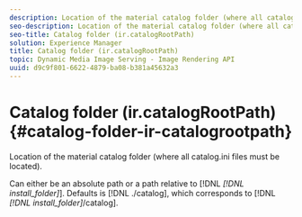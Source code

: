 ```yaml
---
description: Location of the material catalog folder (where all catalog.ini files must be located).
seo-description: Location of the material catalog folder (where all catalog.ini files must be located).
seo-title: Catalog folder (ir.catalogRootPath)
solution: Experience Manager
title: Catalog folder (ir.catalogRootPath)
topic: Dynamic Media Image Serving - Image Rendering API
uuid: d9c9f801-6622-4879-ba08-b381a45632a3
---
```


# Catalog folder (ir.catalogRootPath){#catalog-folder-ir-catalogrootpath}

Location of the material catalog folder (where all catalog.ini files must be located).

Can either be an absolute path or a path relative to [!DNL *[!DNL install_folder]*]. Defaults is [!DNL ./catalog], which corresponds to [!DNL *[!DNL install_folder]*/catalog]. 
